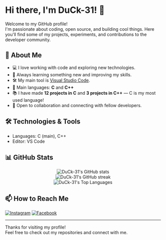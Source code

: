 # Hi there, I'm DuCk-31! 🦆

Welcome to my GitHub profile!  
I'm passionate about coding, open source, and building cool things. Here you'll find some of my projects, experiments, and contributions to the developer community.

## 🚀 About Me

- 💻 I love working with code and exploring new technologies.
- 🧠 Always learning something new and improving my skills.
- 🛠️ My main tool is [Visual Studio Code](https://code.visualstudio.com/).
- 🧩 Main languages: **C** and **C++**
- 📚 I have made **12 projects in C** and **3 projects in C++** — C is my most used language!
- 🤝 Open to collaboration and connecting with fellow developers.

## 🛠️ Technologies & Tools

- Languages: C (main), C++
- Editor: VS Code

## 📊 GitHub Stats

<p align="center">
  <img src="https://github-readme-stats.vercel.app/api?username=DuCk-31&show_icons=true&theme=github_dark" alt="DuCk-31's GitHub stats" />
  <br>
  <img src="https://github-readme-streak-stats.herokuapp.com/?user=DuCk-31&theme=github-dark-blue" alt="DuCk-31's GitHub streak" />
  <br>
  <img src="https://github-readme-stats.vercel.app/api/top-langs/?username=DuCk-31&layout=compact&theme=github_dark" alt="DuCk-31's Top Languages" />
</p>



## 📫 How to Reach Me

[![Instagram](https://img.shields.io/badge/Instagram-E4405F?style=flat&logo=instagram&logoColor=white)](https://www.instagram.com/d.nhduck/)
[![Facebook](https://img.shields.io/badge/Facebook-1877F2?style=flat&logo=facebook&logoColor=white)](https://www.facebook.com/hd31141/)

---

Thanks for visiting my profile!  
Feel free to check out my repositories and connect with me.
